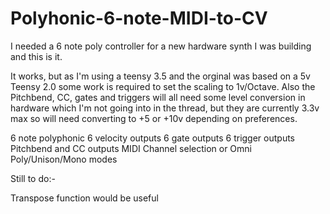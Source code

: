 # Polyhonic-6-note-MIDI-to-CV
I needed a 6 note poly controller for a new hardware synth I was building and this is it.

It works, but as I'm using a teensy 3.5 and the orginal was based on a 5v Teensy 2.0 some work is required to set the scaling to 1v/Octave. Also the Pitchbend, CC, gates and triggers will all need some level conversion in hardware which I'm not going into in the thread, but they are currently 3.3v max so will need converting to +5 or +10v depending on preferences.

6 note polyphonic
6 velocity outputs
6 gate outputs
6 trigger outputs
Pitchbend and CC outputs
MIDI Channel selection or Omni
Poly/Unison/Mono modes

Still to do:-

Transpose function would be useful
